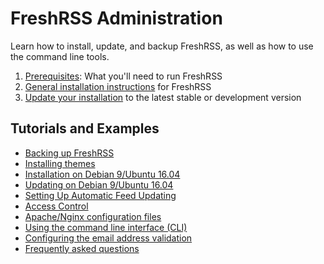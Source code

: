 # FreshRSS Administration

Learn how to install, update, and backup FreshRSS, as well as how to use the command line tools.

1. [Prerequisites](02_Prerequisites.md): What you'll need to run FreshRSS
2. [General installation instructions](03_Installation.md) for FreshRSS
3. [Update your installation](04_Updating.md) to the latest stable or development version

## Tutorials and Examples

* [Backing up FreshRSS](05_Backup.md)
* [Installing themes](11_Themes.md)
* [Installation on Debian 9/Ubuntu 16.04](06_LinuxInstall.md)
* [Updating on Debian 9/Ubuntu 16.04](07_LinuxUpdate.md)
* [Setting Up Automatic Feed Updating](08_FeedUpdates.md)
* [Access Control](09_AccessControl.md)
* [Apache/Nginx configuration files](10_ServerConfig.md)
* [Using the command line interface (CLI)](https://github.com/FreshRSS/FreshRSS/tree/master/cli)
* [Configuring the email address validation](05_Configuring_email_validation.md)
* [Frequently asked questions](04_Frequently_Asked_Questions.md)

